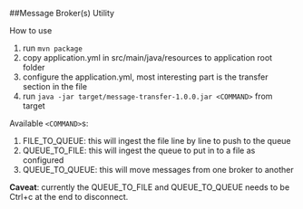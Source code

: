 ##Message Broker(s) Utility 


How to use
1. run `mvn package`
2. copy application.yml in src/main/java/resources to application root folder
3. configure the application.yml, most interesting part is the transfer section in the file
4. run `java -jar target/message-transfer-1.0.0.jar <COMMAND>` from target

Available `<COMMAND>`s:
1. FILE_TO_QUEUE: this will ingest the file line by line to push to the queue 
2. QUEUE_TO_FILE: this will ingest the queue to put in to a file as configured
3. QUEUE_TO_QUEUE: this will move messages from one broker to another 

**Caveat**:
currently the QUEUE_TO_FILE and QUEUE_TO_QUEUE needs to be Ctrl+c at the end to disconnect.
